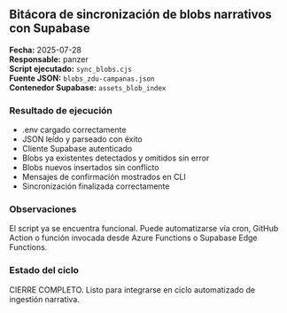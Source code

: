 ## Bitácora de sincronización de blobs narrativos con Supabase

**Fecha:** 2025-07-28  
**Responsable:** panzer  
**Script ejecutado:** `sync_blobs.cjs`  
**Fuente JSON:** `blobs_zdu-campanas.json`  
**Contenedor Supabase:** `assets_blob_index`

### Resultado de ejecución
- .env cargado correctamente
- JSON leído y parseado con éxito
- Cliente Supabase autenticado
- Blobs ya existentes detectados y omitidos sin error
- Blobs nuevos insertados sin conflicto
- Mensajes de confirmación mostrados en CLI
- Sincronización finalizada correctamente

### Observaciones
El script ya se encuentra funcional. Puede automatizarse vía cron, GitHub Action o función invocada desde Azure Functions o Supabase Edge Functions.

### Estado del ciclo
CIERRE COMPLETO. Listo para integrarse en ciclo automatizado de ingestión narrativa.
